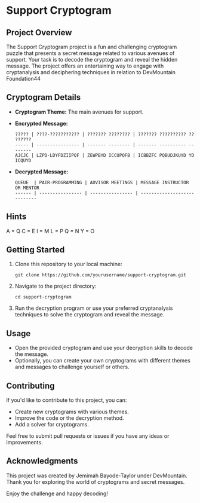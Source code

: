 # Support Cryptogram

## Project Overview

The Support Cryptogram project is a fun and challenging cryptogram puzzle that presents a secret message related to various avenues of support. Your task is to decode the cryptogram and reveal the hidden message. The project offers an entertaining way to engage with cryptanalysis and deciphering techniques in relation to DevMountain Foundation44

## Cryptogram Details

- **Cryptogram Theme:** The main avenues for support.
- **Encrypted Message:**
    ```
    ????? | ????-??????????? | ??????? ???????? | ??????? ?????????? ?? ??????
    ----- | ---------------- | ------- -------- | ------- ---------- -- ------
    AJCJC | LZPD-LDYFDZIIPQF | ZEWPBYD ICCUPQFB | ICBBZFC PQBUDJKUYD YD ICQUYD
    ```

- **Decrypted Message:**  
    ```
    QUEUE  | PAIR-PROGRAMMING | ADVISOR MEETINGS | MESSAGE INSTRUCTOR OR MENTOR
    ------ | ---------------- | ---------------- | ----------------------------
    ```

## Hints
A = Q
C = E
I = M
L = P
Q = N
Y = O

## Getting Started

1. Clone this repository to your local machine:

   ```
   git clone https://github.com/yourusername/support-cryptogram.git
   ```

2. Navigate to the project directory:

   ```
   cd support-cryptogram
   ```

3. Run the decryption program or use your preferred cryptanalysis techniques to solve the cryptogram and reveal the message.

## Usage

- Open the provided cryptogram and use your decryption skills to decode the message.
- Optionally, you can create your own cryptograms with different themes and messages to challenge yourself or others.

## Contributing

If you'd like to contribute to this project, you can:

- Create new cryptograms with various themes.
- Improve the code or the decryption method.
- Add a solver for cryptograms.

Feel free to submit pull requests or issues if you have any ideas or improvements.

## Acknowledgments

This project was created by Jemimah Bayode-Taylor under DevMountain. Thank you for exploring the world of cryptograms and secret messages.

Enjoy the challenge and happy decoding!
